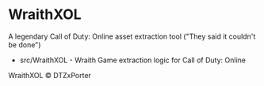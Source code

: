 # WraithXOL
A legendary Call of Duty: Online asset extraction tool ("They said it couldn't be done")

- src/WraithXOL - Wraith Game extraction logic for Call of Duty: Online

WraithXOL © DTZxPorter